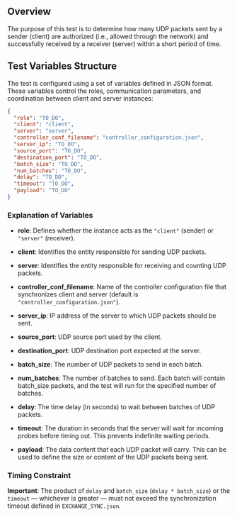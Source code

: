 ## Overview

The purpose of this test is to determine how many UDP packets sent by a sender (client) are authorized (i.e., allowed through the network) and successfully received by a receiver (server) within a short period of time.

## Test Variables Structure

The test is configured using a set of variables defined in JSON format. These variables control the roles, communication parameters, and coordination between client and server instances:

```json
{
  "role": "TO_DO",
  "client": "client",
  "server": "server",
  "controller_conf_filename": "controller_configuration.json",
  "server_ip": "TO_DO",
  "source_port": "TO_DO",
  "destination_port": "TO_DO",
  "batch_size": "TO_DO",
  "num_batches": "TO_DO",
  "delay": "TO_DO",
  "timeout": "TO_DO",
  "payload": "TO_DO"
}
```

### Explanation of Variables

- **role**: Defines whether the instance acts as the `"client"` (sender) or `"server"` (receiver).

- **client**: Identifies the entity responsible for sending UDP packets.

- **server**: Identifies the entity responsible for receiving and counting UDP packets.

- **controller_conf_filename**: Name of the controller configuration file that synchronizes client and server (default is `"controller_configuration.json"`).

- **server_ip**: IP address of the server to which UDP packets should be sent.

- **source_port**: UDP source port used by the client.

- **destination_port**: UDP destination port expected at the server.

- **batch_size**: The number of UDP packets to send in each batch.

- **num_batches**: The number of batches to send. Each batch will contain batch_size packets, and the test will run for the specified number of batches.

- **delay**: The time delay (in seconds) to wait between batches of UDP packets.

- **timeout**: The duration in seconds that the server will wait for incoming probes before timing out. This prevents indefinite waiting periods.

- **payload**: The data content that each UDP packet will carry. This can be used to define the size or content of the UDP packets being sent.

### Timing Constraint

**Important**: The product of `delay` and `batch_size` (`delay * batch_size`) or the `timeout` — whichever is greater — must not exceed the synchronization timeout defined in `EXCHANGE_SYNC.json`.

